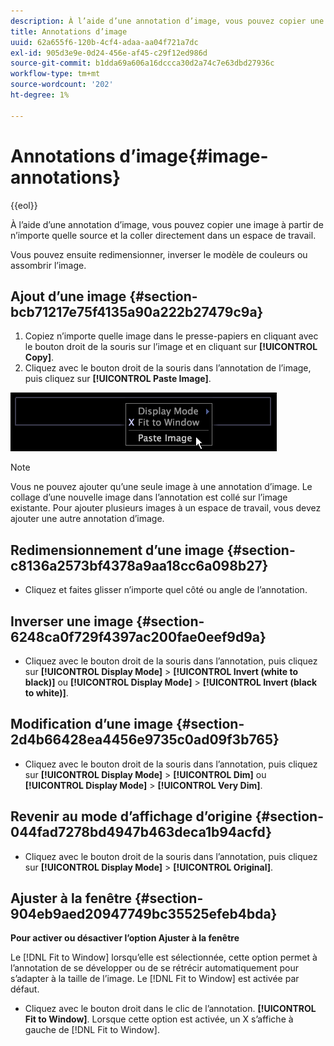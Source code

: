```yaml
---
description: À l’aide d’une annotation d’image, vous pouvez copier une image à partir de n’importe quelle source et la coller directement dans un espace de travail.
title: Annotations d’image
uuid: 62a655f6-120b-4cf4-adaa-aa04f721a7dc
exl-id: 905d3e9e-0d24-456e-af45-c29f12ed986d
source-git-commit: b1dda69a606a16dccca30d2a74c7e63dbd27936c
workflow-type: tm+mt
source-wordcount: '202'
ht-degree: 1%

---
```


# Annotations d’image{#image-annotations}

{{eol}}

À l’aide d’une annotation d’image, vous pouvez copier une image à partir de n’importe quelle source et la coller directement dans un espace de travail.

Vous pouvez ensuite redimensionner, inverser le modèle de couleurs ou assombrir l’image.

## Ajout d’une image {#section-bcb71217e75f4135a90a222b27479c9a}

1. Copiez n’importe quelle image dans le presse-papiers en cliquant avec le bouton droit de la souris sur l’image et en cliquant sur **[!UICONTROL Copy]**.
1. Cliquez avec le bouton droit de la souris dans l’annotation de l’image, puis cliquez sur **[!UICONTROL Paste Image]**.

![](assets/mnu_Image_Paste.png)

>[!NOTE]
>
>Vous ne pouvez ajouter qu’une seule image à une annotation d’image. Le collage d’une nouvelle image dans l’annotation est collé sur l’image existante. Pour ajouter plusieurs images à un espace de travail, vous devez ajouter une autre annotation d’image.

## Redimensionnement d’une image {#section-c8136a2573bf4378a9aa18cc6a098b27}

* Cliquez et faites glisser n’importe quel côté ou angle de l’annotation.

## Inverser une image {#section-6248ca0f729f4397ac200fae0eef9d9a}

* Cliquez avec le bouton droit de la souris dans l’annotation, puis cliquez sur **[!UICONTROL Display Mode]** > **[!UICONTROL Invert (white to black)]** ou **[!UICONTROL Display Mode]** > **[!UICONTROL Invert (black to white)]**.

## Modification d’une image {#section-2d4b66428ea4456e9735c0ad09f3b765}

* Cliquez avec le bouton droit de la souris dans l’annotation, puis cliquez sur **[!UICONTROL Display Mode]** > **[!UICONTROL Dim]** ou **[!UICONTROL Display Mode]** > **[!UICONTROL Very Dim]**.

## Revenir au mode d’affichage d’origine {#section-044fad7278bd4947b463deca1b94acfd}

* Cliquez avec le bouton droit de la souris dans l’annotation, puis cliquez sur **[!UICONTROL Display Mode]** > **[!UICONTROL Original]**.

## Ajuster à la fenêtre {#section-904eb9aed20947749bc35525efeb4bda}

**Pour activer ou désactiver l’option Ajuster à la fenêtre**

Le [!DNL Fit to Window] lorsqu’elle est sélectionnée, cette option permet à l’annotation de se développer ou de se rétrécir automatiquement pour s’adapter à la taille de l’image. Le [!DNL Fit to Window] est activée par défaut.

* Cliquez avec le bouton droit dans le clic de l’annotation. **[!UICONTROL Fit to Window]**. Lorsque cette option est activée, un X s’affiche à gauche de [!DNL Fit to Window].
